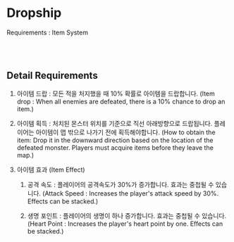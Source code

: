 # Dropship

Requirements : Item System

<br> <br>

## Detail Requirements

1. 아이템 드랍 : 모든 적을 처지했을 때 10% 확률로 아이템을 드랍합니다. (Item drop : When all enemies are defeated, there is a 10% chance to drop an item.)


2. 아이템 획득 : 처치된 몬스터 위치를 기준으로 직선 아래방향으로 드랍됩니다. 플레이어는 아이템이 맵 밖으로 나가기 전에 획득해야합니다. (How to obtain the item: Drop it in the downward direction based on the location of the defeated monster. Players must acquire items before they leave the map.)


3. 아이템 효과 (Item Effect)
    1) 공격 속도 : 플레이어의 공격속도가 30%가 증가합니다. 효과는 중첩될 수 있습니다. (Attack Speed : Increases the player's attack speed by 30%. Effects can be stacked.)

    2) 생명 포인트 : 플레이어의 생명이 하나 증가합니다. 효과는 중첩될 수 있습니다. (Heart Point : Increases the player's heart point by one. Effects can be stacked.)
